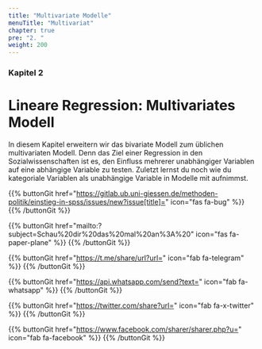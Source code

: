 ```yaml
---
title: "Multivariate Modelle"
menuTitle: "Multivariat"
chapter: true
pre: "2. "
weight: 200
---
```


### Kapitel 2 

# Lineare Regression: Multivariates Modell

In diesem Kapitel erweitern wir das bivariate Modell zum üblichen multivariaten Modell. Denn das Ziel einer Regression in den Sozialwissenschaften ist es, den Einfluss mehrerer unabhängiger Variablen auf eine abhängige Variable zu testen. Zuletzt lernst du noch wie du kategoriale Variablen als unabhängige Variable in Modelle mit aufnimmst.

{{% buttonGit href="https://gitlab.ub.uni-giessen.de/methoden-politik/einstieg-in-spss/issues/new?issue[title]=" icon="fas fa-bug" %}} {{% /buttonGit %}} 

{{% buttonGit href="mailto:?subject=Schau%20dir%20das%20mal%20an%3A%20" icon="fas fa-paper-plane" %}} {{% /buttonGit %}}

{{% buttonGit href="https://t.me/share/url?url=" icon="fab fa-telegram" %}} {{% /buttonGit %}}

{{% buttonGit href="https://api.whatsapp.com/send?text=" icon="fab fa-whatsapp" %}} {{% /buttonGit %}}

{{% buttonGit href="https://twitter.com/share?url=" icon="fab fa-x-twitter" %}} {{% /buttonGit %}}

{{% buttonGit href="https://www.facebook.com/sharer/sharer.php?u=" icon="fab fa-facebook" %}} {{% /buttonGit %}}